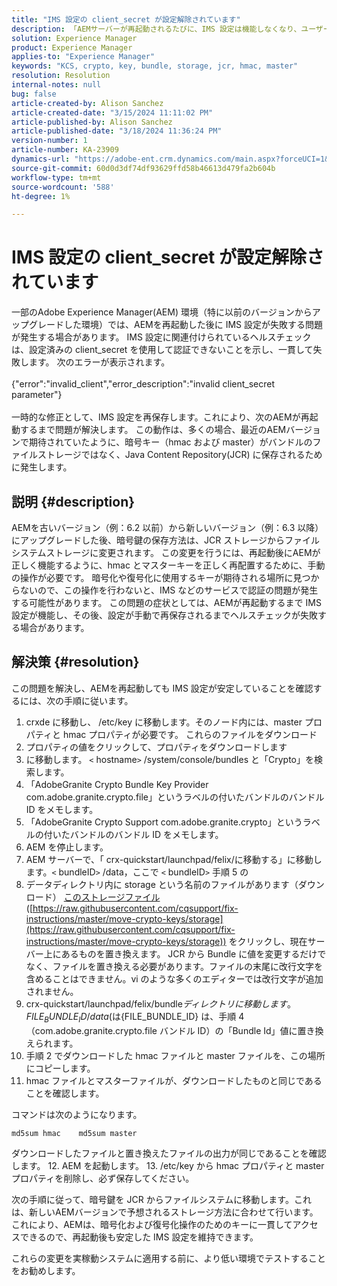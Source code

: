 ```yaml
---
title: "IMS 設定の client_secret が設定解除されています"
description: 「AEMサーバーが再起動されるたびに、IMS 設定は機能しなくなり、ユーザーは設定に移動して再保存する必要があります。」
solution: Experience Manager
product: Experience Manager
applies-to: "Experience Manager"
keywords: "KCS, crypto, key, bundle, storage, jcr, hmac, master"
resolution: Resolution
internal-notes: null
bug: false
article-created-by: Alison Sanchez
article-created-date: "3/15/2024 11:11:02 PM"
article-published-by: Alison Sanchez
article-published-date: "3/18/2024 11:36:24 PM"
version-number: 1
article-number: KA-23909
dynamics-url: "https://adobe-ent.crm.dynamics.com/main.aspx?forceUCI=1&pagetype=entityrecord&etn=knowledgearticle&id=10374947-21e3-ee11-904c-6045bd006b25"
source-git-commit: 60d0d3df74df93629ffd58b46613d479fa2b604b
workflow-type: tm+mt
source-wordcount: '588'
ht-degree: 1%

---
```


# IMS 設定の client_secret が設定解除されています


一部のAdobe Experience Manager(AEM) 環境（特に以前のバージョンからアップグレードした環境）では、AEMを再起動した後に IMS 設定が失敗する問題が発生する場合があります。 IMS 設定に関連付けられているヘルスチェックは、設定済みの client_secret を使用して認証できないことを示し、一貫して失敗します。 次のエラーが表示されます。
<br><br>{&quot;error&quot;:&quot;invalid_client&quot;,&quot;error_description&quot;:&quot;invalid client_secret parameter&quot;}<br><br>
一時的な修正として、IMS 設定を再保存します。これにより、次のAEMが再起動するまで問題が解決します。 この動作は、多くの場合、最近のAEMバージョンで期待されていたように、暗号キー（hmac および master）がバンドルのファイルストレージではなく、Java Content Repository(JCR) に保存されるために発生します。

## 説明 {#description}


AEMを古いバージョン（例：6.2 以前）から新しいバージョン（例：6.3 以降）にアップグレードした後、暗号鍵の保存方法は、JCR ストレージからファイルシステムストレージに変更されます。 この変更を行うには、再起動後にAEMが正しく機能するように、hmac とマスターキーを正しく再配置するために、手動の操作が必要です。 暗号化や復号化に使用するキーが期待される場所に見つからないので、この操作を行わないと、IMS などのサービスで認証の問題が発生する可能性があります。 この問題の症状としては、AEMが再起動するまで IMS 設定が機能し、その後、設定が手動で再保存されるまでヘルスチェックが失敗する場合があります。


## 解決策 {#resolution}


この問題を解決し、AEMを再起動しても IMS 設定が安定していることを確認するには、次の手順に従います。

1. crxde に移動し、 /etc/key に移動します。そのノード内には、master プロパティと hmac プロパティが必要です。 これらのファイルをダウンロード
2. プロパティの値をクリックして、プロパティをダウンロードします
3. に移動します。 `<` hostname`>` /system/console/bundles と「Crypto」を検索します。
4. 「AdobeGranite Crypto Bundle Key Provider com.adobe.granite.crypto.file」というラベルの付いたバンドルのバンドル ID をメモします。
5. 「AdobeGranite Crypto Support com.adobe.granite.crypto」というラベルの付いたバンドルのバンドル ID をメモします。
6. AEM を停止します。
7. AEM サーバーで、「 crx-quickstart/launchpad/felix/に移動する」に移動します。`<` bundleID`>` /data，ここで `<` bundleID`>`  手順 5 の
8. データディレクトリ内に storage という名前のファイルがあります（ダウンロード） [このストレージファイル](https://raw.githubusercontent.com/cqsupport/fix-instructions/master/move-crypto-keys/storage) ([https://raw.githubusercontent.com/cqsupport/fix-instructions/master/move-crypto-keys/storage](https://raw.githubusercontent.com/cqsupport/fix-instructions/master/move-crypto-keys/storage)) をクリックし、現在サーバー上にあるものを置き換えます。 JCR から Bundle に値を変更するだけでなく、ファイルを置き換える必要があります。ファイルの末尾に改行文字を含めることはできません。vi のような多くのエディターでは改行文字が追加されません。
9. crx-quickstart/launchpad/felix/bundle$ディレクトリに移動します。{FILE_BUNDLE_ID}/data ($は{FILE_BUNDLE_ID} は、手順 4（com.adobe.granite.crypto.file バンドル ID）の「Bundle Id」値に置き換えられます。
10. 手順 2 でダウンロードした hmac ファイルと master ファイルを、この場所にコピーします。
11. hmac ファイルとマスターファイルが、ダウンロードしたものと同じであることを確認します。

   コマンドは次のようになります。




   ```
   md5sum hmac    md5sum master
   ```



   ダウンロードしたファイルと置き換えたファイルの出力が同じであることを確認します。
12. AEM を起動します。
13. /etc/key から hmac プロパティと master プロパティを削除し、必ず保存してください。


次の手順に従って、暗号鍵を JCR からファイルシステムに移動します。これは、新しいAEMバージョンで予想されるストレージ方法に合わせて行います。 これにより、AEMは、暗号化および復号化操作のためのキーに一貫してアクセスできるので、再起動後も安定した IMS 設定を維持できます。

これらの変更を実稼動システムに適用する前に、より低い環境でテストすることをお勧めします。
